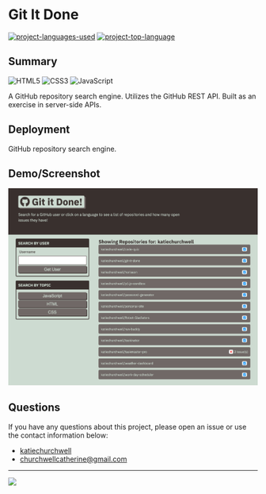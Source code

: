 # Git It Done
  [![project-languages-used](https://img.shields.io/github/languages/count/katiechurchwell/git-it-done?color=important)](https://github.com/katiechurchwell/git-it-done)
  [![project-top-language](https://img.shields.io/github/languages/top/katiechurchwell/git-it-done?color=blueviolet)](https://github.com/katiechurchwell/git-it-done)


## Summary
![HTML5](https://img.shields.io/badge/html5-%23E34F26.svg?style=flat&logo=html5&logoColor=white)
![CSS3](https://img.shields.io/badge/css3-%231572B6.svg?style=flat&logo=css3&logoColor=white)
![JavaScript](https://img.shields.io/badge/JavaScript_ES6-%23323330.svg?style=flat&logo=javascript&logoColor=%23F7DF1E)

A GitHub repository search engine. Utilizes the GitHub REST API. Built as an exercise in server-side APIs. 

## Deployment
GitHub repository search engine.

## Demo/Screenshot
![Screenshot of application](./assets/images/screenshot.png)

## Questions
  If you have any questions about this project, please open an issue or use the contact information below:
  * [katiechurchwell](https://www.github.com/katiechurchwell)
  * [churchwellcatherine@gmail.com](mailto:churchwellcatherine@gmail.com)


---
  ![](https://img.shields.io/badge/license-MIT-blue)